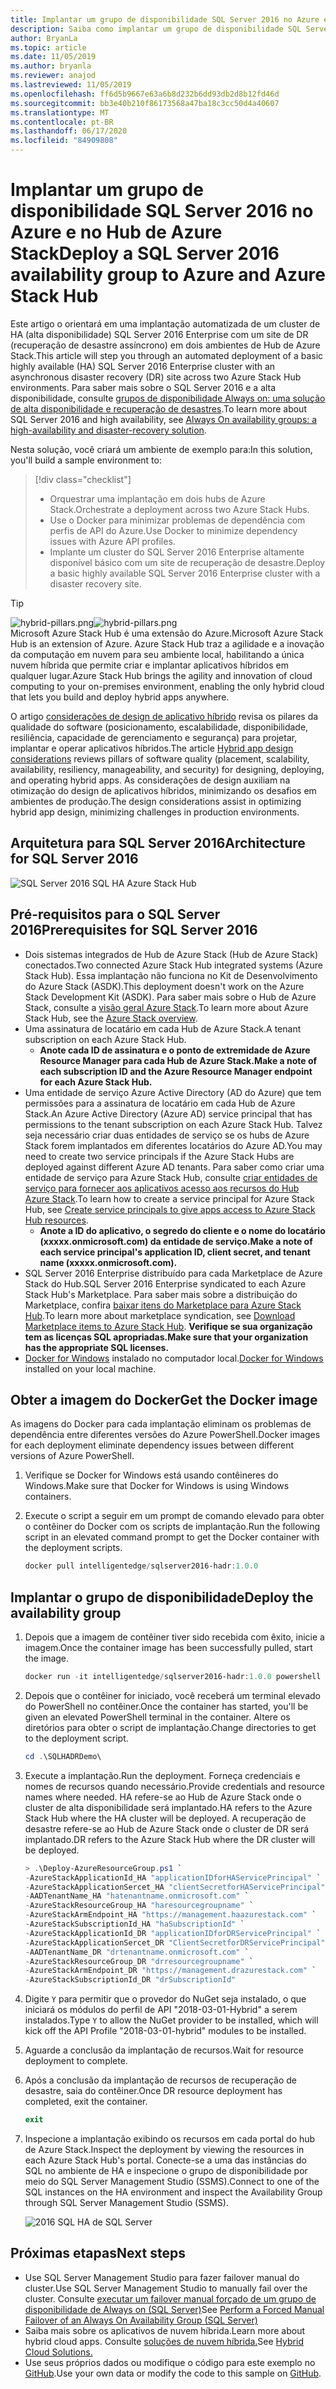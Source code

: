 ```yaml
---
title: Implantar um grupo de disponibilidade SQL Server 2016 no Azure e no Hub de Azure Stack
description: Saiba como implantar um grupo de disponibilidade SQL Server 2016 no Azure e no Hub de Azure Stack.
author: BryanLa
ms.topic: article
ms.date: 11/05/2019
ms.author: bryanla
ms.reviewer: anajod
ms.lastreviewed: 11/05/2019
ms.openlocfilehash: ff6d5b9667e63a6b8d232b6dd93db2d8b12fd46d
ms.sourcegitcommit: bb3e40b210f86173568a47ba18c3cc50d4a40607
ms.translationtype: MT
ms.contentlocale: pt-BR
ms.lasthandoff: 06/17/2020
ms.locfileid: "84909808"
---
```

# <a name="deploy-a-sql-server-2016-availability-group-to-azure-and-azure-stack-hub"></a><span data-ttu-id="9663e-103">Implantar um grupo de disponibilidade SQL Server 2016 no Azure e no Hub de Azure Stack</span><span class="sxs-lookup"><span data-stu-id="9663e-103">Deploy a SQL Server 2016 availability group to Azure and Azure Stack Hub</span></span>

<span data-ttu-id="9663e-104">Este artigo o orientará em uma implantação automatizada de um cluster de HA (alta disponibilidade) SQL Server 2016 Enterprise com um site de DR (recuperação de desastre assíncrono) em dois ambientes de Hub de Azure Stack.</span><span class="sxs-lookup"><span data-stu-id="9663e-104">This article will step you through an automated deployment of a basic highly available (HA) SQL Server 2016 Enterprise cluster with an asynchronous disaster recovery (DR) site across two Azure Stack Hub environments.</span></span> <span data-ttu-id="9663e-105">Para saber mais sobre o SQL Server 2016 e a alta disponibilidade, consulte [grupos de disponibilidade Always on: uma solução de alta disponibilidade e recuperação de desastres](https://docs.microsoft.com/sql/database-engine/availability-groups/windows/always-on-availability-groups-sql-server?view=sql-server-2016).</span><span class="sxs-lookup"><span data-stu-id="9663e-105">To learn more about SQL Server 2016 and high availability, see [Always On availability groups: a high-availability and disaster-recovery solution](https://docs.microsoft.com/sql/database-engine/availability-groups/windows/always-on-availability-groups-sql-server?view=sql-server-2016).</span></span>

<span data-ttu-id="9663e-106">Nesta solução, você criará um ambiente de exemplo para:</span><span class="sxs-lookup"><span data-stu-id="9663e-106">In this solution, you'll build a sample environment to:</span></span>

> [!div class="checklist"]
> - <span data-ttu-id="9663e-107">Orquestrar uma implantação em dois hubs de Azure Stack.</span><span class="sxs-lookup"><span data-stu-id="9663e-107">Orchestrate a deployment across two Azure Stack Hubs.</span></span>
> - <span data-ttu-id="9663e-108">Use o Docker para minimizar problemas de dependência com perfis de API do Azure.</span><span class="sxs-lookup"><span data-stu-id="9663e-108">Use Docker to minimize dependency issues with Azure API profiles.</span></span>
> - <span data-ttu-id="9663e-109">Implante um cluster do SQL Server 2016 Enterprise altamente disponível básico com um site de recuperação de desastre.</span><span class="sxs-lookup"><span data-stu-id="9663e-109">Deploy a basic highly available SQL Server 2016 Enterprise cluster with a disaster recovery site.</span></span>

> [!Tip]  
> <span data-ttu-id="9663e-110">![hybrid-pillars.png](./media/solution-deployment-guide-cross-cloud-scaling/hybrid-pillars.png)</span><span class="sxs-lookup"><span data-stu-id="9663e-110">![hybrid-pillars.png](./media/solution-deployment-guide-cross-cloud-scaling/hybrid-pillars.png)</span></span>  
> <span data-ttu-id="9663e-111">Microsoft Azure Stack Hub é uma extensão do Azure.</span><span class="sxs-lookup"><span data-stu-id="9663e-111">Microsoft Azure Stack Hub is an extension of Azure.</span></span> <span data-ttu-id="9663e-112">Azure Stack Hub traz a agilidade e a inovação da computação em nuvem para seu ambiente local, habilitando a única nuvem híbrida que permite criar e implantar aplicativos híbridos em qualquer lugar.</span><span class="sxs-lookup"><span data-stu-id="9663e-112">Azure Stack Hub brings the agility and innovation of cloud computing to your on-premises environment, enabling the only hybrid cloud that lets you build and deploy hybrid apps anywhere.</span></span>  
> 
> <span data-ttu-id="9663e-113">O artigo [considerações de design de aplicativo híbrido](overview-app-design-considerations.md) revisa os pilares da qualidade do software (posicionamento, escalabilidade, disponibilidade, resiliência, capacidade de gerenciamento e segurança) para projetar, implantar e operar aplicativos híbridos.</span><span class="sxs-lookup"><span data-stu-id="9663e-113">The article [Hybrid app design considerations](overview-app-design-considerations.md) reviews pillars of software quality (placement, scalability, availability, resiliency, manageability, and security) for designing, deploying, and operating hybrid apps.</span></span> <span data-ttu-id="9663e-114">As considerações de design auxiliam na otimização do design de aplicativos híbridos, minimizando os desafios em ambientes de produção.</span><span class="sxs-lookup"><span data-stu-id="9663e-114">The design considerations assist in optimizing hybrid app design, minimizing challenges in production environments.</span></span>

## <a name="architecture-for-sql-server-2016"></a><span data-ttu-id="9663e-115">Arquitetura para SQL Server 2016</span><span class="sxs-lookup"><span data-stu-id="9663e-115">Architecture for SQL Server 2016</span></span>

![SQL Server 2016 SQL HA Azure Stack Hub](media/solution-deployment-guide-sql-ha/image1.png)

## <a name="prerequisites-for-sql-server-2016"></a><span data-ttu-id="9663e-117">Pré-requisitos para o SQL Server 2016</span><span class="sxs-lookup"><span data-stu-id="9663e-117">Prerequisites for SQL Server 2016</span></span>

- <span data-ttu-id="9663e-118">Dois sistemas integrados de Hub de Azure Stack (Hub de Azure Stack) conectados.</span><span class="sxs-lookup"><span data-stu-id="9663e-118">Two connected Azure Stack Hub integrated systems (Azure Stack Hub).</span></span> <span data-ttu-id="9663e-119">Essa implantação não funciona no Kit de Desenvolvimento do Azure Stack (ASDK).</span><span class="sxs-lookup"><span data-stu-id="9663e-119">This deployment doesn't work on the Azure Stack Development Kit (ASDK).</span></span> <span data-ttu-id="9663e-120">Para saber mais sobre o Hub de Azure Stack, consulte a [visão geral Azure Stack](https://azure.microsoft.com/overview/azure-stack/).</span><span class="sxs-lookup"><span data-stu-id="9663e-120">To learn more about Azure Stack Hub, see the [Azure Stack overview](https://azure.microsoft.com/overview/azure-stack/).</span></span>
- <span data-ttu-id="9663e-121">Uma assinatura de locatário em cada Hub de Azure Stack.</span><span class="sxs-lookup"><span data-stu-id="9663e-121">A tenant subscription on each Azure Stack Hub.</span></span>
  - <span data-ttu-id="9663e-122">**Anote cada ID de assinatura e o ponto de extremidade de Azure Resource Manager para cada Hub de Azure Stack.**</span><span class="sxs-lookup"><span data-stu-id="9663e-122">**Make a note of each subscription ID and the Azure Resource Manager endpoint for each Azure Stack Hub.**</span></span>
- <span data-ttu-id="9663e-123">Uma entidade de serviço Azure Active Directory (AD do Azure) que tem permissões para a assinatura de locatário em cada Hub de Azure Stack.</span><span class="sxs-lookup"><span data-stu-id="9663e-123">An Azure Active Directory (Azure AD) service principal that has permissions to the tenant subscription on each Azure Stack Hub.</span></span> <span data-ttu-id="9663e-124">Talvez seja necessário criar duas entidades de serviço se os hubs de Azure Stack forem implantados em diferentes locatários do Azure AD.</span><span class="sxs-lookup"><span data-stu-id="9663e-124">You may need to create two service principals if the Azure Stack Hubs are deployed against different Azure AD tenants.</span></span> <span data-ttu-id="9663e-125">Para saber como criar uma entidade de serviço para Azure Stack Hub, consulte [criar entidades de serviço para fornecer aos aplicativos acesso aos recursos do Hub Azure Stack](https://docs.microsoft.com/azure-stack/user/azure-stack-create-service-principals).</span><span class="sxs-lookup"><span data-stu-id="9663e-125">To learn how to create a service principal for Azure Stack Hub, see [Create service principals to give apps access to Azure Stack Hub resources](https://docs.microsoft.com/azure-stack/user/azure-stack-create-service-principals).</span></span>
  - <span data-ttu-id="9663e-126">**Anote a ID do aplicativo, o segredo do cliente e o nome do locatário (xxxxx.onmicrosoft.com) da entidade de serviço.**</span><span class="sxs-lookup"><span data-stu-id="9663e-126">**Make a note of each service principal's application ID, client secret, and tenant name (xxxxx.onmicrosoft.com).**</span></span>
- <span data-ttu-id="9663e-127">SQL Server 2016 Enterprise distribuído para cada Marketplace de Azure Stack do Hub.</span><span class="sxs-lookup"><span data-stu-id="9663e-127">SQL Server 2016 Enterprise syndicated to each Azure Stack Hub's Marketplace.</span></span> <span data-ttu-id="9663e-128">Para saber mais sobre a distribuição do Marketplace, confira [baixar itens do Marketplace para Azure Stack Hub](https://docs.microsoft.com/azure-stack/operator/azure-stack-download-azure-marketplace-item).</span><span class="sxs-lookup"><span data-stu-id="9663e-128">To learn more about marketplace syndication, see [Download Marketplace items to Azure Stack Hub](https://docs.microsoft.com/azure-stack/operator/azure-stack-download-azure-marketplace-item).</span></span>
    <span data-ttu-id="9663e-129">**Verifique se sua organização tem as licenças SQL apropriadas.**</span><span class="sxs-lookup"><span data-stu-id="9663e-129">**Make sure that your organization has the appropriate SQL licenses.**</span></span>
- <span data-ttu-id="9663e-130">[Docker for Windows](https://docs.docker.com/docker-for-windows/) instalado no computador local.</span><span class="sxs-lookup"><span data-stu-id="9663e-130">[Docker for Windows](https://docs.docker.com/docker-for-windows/) installed on your local machine.</span></span>

## <a name="get-the-docker-image"></a><span data-ttu-id="9663e-131">Obter a imagem do Docker</span><span class="sxs-lookup"><span data-stu-id="9663e-131">Get the Docker image</span></span>

<span data-ttu-id="9663e-132">As imagens do Docker para cada implantação eliminam os problemas de dependência entre diferentes versões do Azure PowerShell.</span><span class="sxs-lookup"><span data-stu-id="9663e-132">Docker images for each deployment eliminate dependency issues between different versions of Azure PowerShell.</span></span>

1. <span data-ttu-id="9663e-133">Verifique se Docker for Windows está usando contêineres do Windows.</span><span class="sxs-lookup"><span data-stu-id="9663e-133">Make sure that Docker for Windows is using Windows containers.</span></span>
2. <span data-ttu-id="9663e-134">Execute o script a seguir em um prompt de comando elevado para obter o contêiner do Docker com os scripts de implantação.</span><span class="sxs-lookup"><span data-stu-id="9663e-134">Run the following script in an elevated command prompt to get the Docker container with the deployment scripts.</span></span>

    ```powershell  
    docker pull intelligentedge/sqlserver2016-hadr:1.0.0
    ```

## <a name="deploy-the-availability-group"></a><span data-ttu-id="9663e-135">Implantar o grupo de disponibilidade</span><span class="sxs-lookup"><span data-stu-id="9663e-135">Deploy the availability group</span></span>

1. <span data-ttu-id="9663e-136">Depois que a imagem de contêiner tiver sido recebida com êxito, inicie a imagem.</span><span class="sxs-lookup"><span data-stu-id="9663e-136">Once the container image has been successfully pulled, start the image.</span></span>

      ```powershell  
      docker run -it intelligentedge/sqlserver2016-hadr:1.0.0 powershell
      ```

2. <span data-ttu-id="9663e-137">Depois que o contêiner for iniciado, você receberá um terminal elevado do PowerShell no contêiner.</span><span class="sxs-lookup"><span data-stu-id="9663e-137">Once the container has started, you'll be given an elevated PowerShell terminal in the container.</span></span> <span data-ttu-id="9663e-138">Altere os diretórios para obter o script de implantação.</span><span class="sxs-lookup"><span data-stu-id="9663e-138">Change directories to get to the deployment script.</span></span>

      ```powershell  
      cd .\SQLHADRDemo\
      ```

3. <span data-ttu-id="9663e-139">Execute a implantação.</span><span class="sxs-lookup"><span data-stu-id="9663e-139">Run the deployment.</span></span> <span data-ttu-id="9663e-140">Forneça credenciais e nomes de recursos quando necessário.</span><span class="sxs-lookup"><span data-stu-id="9663e-140">Provide credentials and resource names where needed.</span></span> <span data-ttu-id="9663e-141">HA refere-se ao Hub de Azure Stack onde o cluster de alta disponibilidade será implantado.</span><span class="sxs-lookup"><span data-stu-id="9663e-141">HA refers to the Azure Stack Hub where the HA cluster will be deployed.</span></span> <span data-ttu-id="9663e-142">A recuperação de desastre refere-se ao Hub de Azure Stack onde o cluster de DR será implantado.</span><span class="sxs-lookup"><span data-stu-id="9663e-142">DR refers to the Azure Stack Hub where the DR cluster will be deployed.</span></span>

      ```powershell
      > .\Deploy-AzureResourceGroup.ps1 `
      -AzureStackApplicationId_HA "applicationIDforHAServicePrincipal" `
      -AzureStackApplicationSercet_HA "clientSecretforHAServicePrincipal" `
      -AADTenantName_HA "hatenantname.onmicrosoft.com" `
      -AzureStackResourceGroup_HA "haresourcegroupname" `
      -AzureStackArmEndpoint_HA "https://management.haazurestack.com" `
      -AzureStackSubscriptionId_HA "haSubscriptionId" `
      -AzureStackApplicationId_DR "applicationIDforDRServicePrincipal" `
      -AzureStackApplicationSercet_DR "ClientSecretforDRServicePrincipal" `
      -AADTenantName_DR "drtenantname.onmicrosoft.com" `
      -AzureStackResourceGroup_DR "drresourcegroupname" `
      -AzureStackArmEndpoint_DR "https://management.drazurestack.com" `
      -AzureStackSubscriptionId_DR "drSubscriptionId"
      ```

4. <span data-ttu-id="9663e-143">Digite `Y` para permitir que o provedor do NuGet seja instalado, o que iniciará os módulos do perfil de API "2018-03-01-Hybrid" a serem instalados.</span><span class="sxs-lookup"><span data-stu-id="9663e-143">Type `Y` to allow the NuGet provider to be installed, which will kick off the API Profile "2018-03-01-hybrid" modules to be installed.</span></span>

5. <span data-ttu-id="9663e-144">Aguarde a conclusão da implantação de recursos.</span><span class="sxs-lookup"><span data-stu-id="9663e-144">Wait for resource deployment to complete.</span></span>

6. <span data-ttu-id="9663e-145">Após a conclusão da implantação de recursos de recuperação de desastre, saia do contêiner.</span><span class="sxs-lookup"><span data-stu-id="9663e-145">Once DR resource deployment has completed, exit the container.</span></span>

      ```powershell
      exit
      ```

7. <span data-ttu-id="9663e-146">Inspecione a implantação exibindo os recursos em cada portal do hub de Azure Stack.</span><span class="sxs-lookup"><span data-stu-id="9663e-146">Inspect the deployment by viewing the resources in each Azure Stack Hub's portal.</span></span> <span data-ttu-id="9663e-147">Conecte-se a uma das instâncias do SQL no ambiente de HA e inspecione o grupo de disponibilidade por meio do SQL Server Management Studio (SSMS).</span><span class="sxs-lookup"><span data-stu-id="9663e-147">Connect to one of the SQL instances on the HA environment and inspect the Availability Group through SQL Server Management Studio (SSMS).</span></span>

    ![2016 SQL HA de SQL Server](media/solution-deployment-guide-sql-ha/image2.png)

## <a name="next-steps"></a><span data-ttu-id="9663e-149">Próximas etapas</span><span class="sxs-lookup"><span data-stu-id="9663e-149">Next steps</span></span>

- <span data-ttu-id="9663e-150">Use SQL Server Management Studio para fazer failover manual do cluster.</span><span class="sxs-lookup"><span data-stu-id="9663e-150">Use SQL Server Management Studio to manually fail over the cluster.</span></span> <span data-ttu-id="9663e-151">Consulte [executar um failover manual forçado de um grupo de disponibilidade de Always on (SQL Server)](https://docs.microsoft.com/sql/database-engine/availability-groups/windows/perform-a-forced-manual-failover-of-an-availability-group-sql-server?view=sql-server-2017)</span><span class="sxs-lookup"><span data-stu-id="9663e-151">See [Perform a Forced Manual Failover of an Always On Availability Group (SQL Server)](https://docs.microsoft.com/sql/database-engine/availability-groups/windows/perform-a-forced-manual-failover-of-an-availability-group-sql-server?view=sql-server-2017)</span></span>
- <span data-ttu-id="9663e-152">Saiba mais sobre os aplicativos de nuvem híbrida.</span><span class="sxs-lookup"><span data-stu-id="9663e-152">Learn more about hybrid cloud apps.</span></span> <span data-ttu-id="9663e-153">Consulte [soluções de nuvem híbrida.](https://aka.ms/azsdevtutorials)</span><span class="sxs-lookup"><span data-stu-id="9663e-153">See [Hybrid Cloud Solutions.](https://aka.ms/azsdevtutorials)</span></span>
- <span data-ttu-id="9663e-154">Use seus próprios dados ou modifique o código para este exemplo no [GitHub](https://github.com/Azure-Samples/azure-intelligent-edge-patterns).</span><span class="sxs-lookup"><span data-stu-id="9663e-154">Use your own data or modify the code to this sample on [GitHub](https://github.com/Azure-Samples/azure-intelligent-edge-patterns).</span></span>
